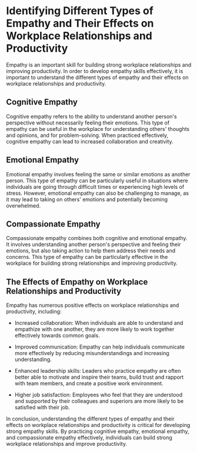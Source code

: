 Identifying Different Types of Empathy and Their Effects on Workplace Relationships and Productivity
======================================================================================================================================================

Empathy is an important skill for building strong workplace relationships and improving productivity. In order to develop empathy skills effectively, it is important to understand the different types of empathy and their effects on workplace relationships and productivity.

Cognitive Empathy
-----------------

Cognitive empathy refers to the ability to understand another person's perspective without necessarily feeling their emotions. This type of empathy can be useful in the workplace for understanding others' thoughts and opinions, and for problem-solving. When practiced effectively, cognitive empathy can lead to increased collaboration and creativity.

Emotional Empathy
-----------------

Emotional empathy involves feeling the same or similar emotions as another person. This type of empathy can be particularly useful in situations where individuals are going through difficult times or experiencing high levels of stress. However, emotional empathy can also be challenging to manage, as it may lead to taking on others' emotions and potentially becoming overwhelmed.

Compassionate Empathy
---------------------

Compassionate empathy combines both cognitive and emotional empathy. It involves understanding another person's perspective and feeling their emotions, but also taking action to help them address their needs and concerns. This type of empathy can be particularly effective in the workplace for building strong relationships and improving productivity.

The Effects of Empathy on Workplace Relationships and Productivity
------------------------------------------------------------------

Empathy has numerous positive effects on workplace relationships and productivity, including:

* Increased collaboration: When individuals are able to understand and empathize with one another, they are more likely to work together effectively towards common goals.

* Improved communication: Empathy can help individuals communicate more effectively by reducing misunderstandings and increasing understanding.

* Enhanced leadership skills: Leaders who practice empathy are often better able to motivate and inspire their teams, build trust and rapport with team members, and create a positive work environment.

* Higher job satisfaction: Employees who feel that they are understood and supported by their colleagues and superiors are more likely to be satisfied with their job.

In conclusion, understanding the different types of empathy and their effects on workplace relationships and productivity is critical for developing strong empathy skills. By practicing cognitive empathy, emotional empathy, and compassionate empathy effectively, individuals can build strong workplace relationships and improve productivity.
